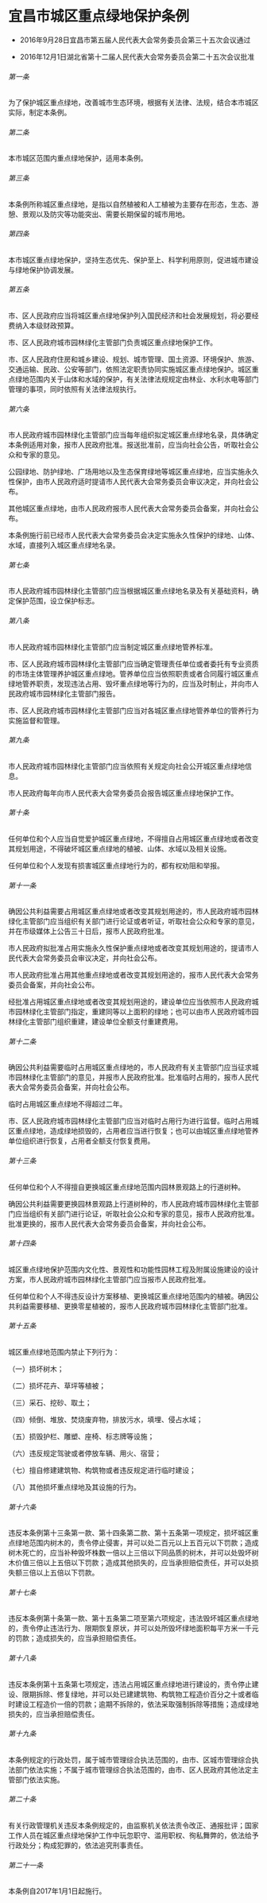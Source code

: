 # 宜昌市城区重点绿地保护条例

- 2016年9月28日宜昌市第五届人民代表大会常务委员会第三十五次会议通过

- 2016年12月1日湖北省第十二届人民代表大会常务委员会第二十五次会议批准

<!-- INFO END -->

###### 第一条

为了保护城区重点绿地，改善城市生态环境，根据有关法律、法规，结合本市城区实际，制定本条例。

###### 第二条

本市城区范围内重点绿地保护，适用本条例。

###### 第三条

本条例所称城区重点绿地，是指以自然植被和人工植被为主要存在形态，生态、游憩、景观以及防灾等功能突出、需要长期保留的城市用地。

###### 第四条

本市城区重点绿地保护，坚持生态优先、保护至上、科学利用原则，促进城市建设与绿地保护协调发展。

###### 第五条

市、区人民政府应当将城区重点绿地保护列入国民经济和社会发展规划，将必要经费纳入本级财政预算。

市、区人民政府城市园林绿化主管部门负责城区重点绿地保护工作。

市、区人民政府住房和城乡建设、规划、城市管理、国土资源、环境保护、旅游、交通运输、民政、公安等部门，依照法定职责协同实施城区重点绿地保护。城区重点绿地范围内关于山体和水域的保护，有关法律法规规定由林业、水利水电等部门管理的事项，同时依照有关法律法规执行。

###### 第六条

市人民政府城市园林绿化主管部门应当每年组织拟定城区重点绿地名录，具体确定本条例适用对象，报市人民政府批准。报送批准前，应当向社会公告，听取社会公众和专家的意见。

公园绿地、防护绿地、广场用地以及生态保育绿地等城区重点绿地，应当实施永久性保护，由市人民政府适时提请市人民代表大会常务委员会审议决定，并向社会公布。

其他城区重点绿地，由市人民政府报市人民代表大会常务委员会备案，并向社会公布。

本条例施行前已经市人民代表大会常务委员会决定实施永久性保护的绿地、山体、水域，直接列入城区重点绿地名录。

###### 第七条

市人民政府城市园林绿化主管部门应当根据城区重点绿地名录及有关基础资料，确定保护范围，设立保护标志。

###### 第八条

市人民政府城市园林绿化主管部门应当制定城区重点绿地管养标准。

市、区人民政府城市园林绿化主管部门应当确定管理责任单位或者委托有专业资质的市场主体管理养护城区重点绿地。管养单位应当依照职责或者合同履行城区重点绿地管养职责，发现违法占用、毁坏重点绿地等行为的，应当及时制止，并向市人民政府城市园林绿化主管部门报告。

市、区人民政府城市园林绿化主管部门应当对各城区重点绿地管养单位的管养行为实施监督和管理。

###### 第九条

市人民政府城市园林绿化主管部门应当依照有关规定向社会公开城区重点绿地信息。

市人民政府每年向市人民代表大会常务委员会报告城区重点绿地保护工作。

###### 第十条

任何单位和个人应当自觉爱护城区重点绿地，不得擅自占用城区重点绿地或者改变其规划用途，不得破坏城区重点绿地的植被、山体、水域以及相关设施。

任何单位和个人发现有损害城区重点绿地行为的，都有权劝阻和举报。

###### 第十一条

确因公共利益需要占用城区重点绿地或者改变其规划用途的，市人民政府城市园林绿化主管部门应当组织有关部门进行论证或者听证，听取社会公众和专家的意见，并在市级媒体上公告三十日后，报市人民政府批准。

市人民政府拟批准占用实施永久性保护重点绿地或者改变其规划用途的，提请市人民代表大会常务委员会审议决定，并向社会公布。

市人民政府批准占用其他重点绿地或者改变其规划用途的，报市人民代表大会常务委员会备案，并向社会公布。

经批准占用城区重点绿地或者改变其规划用途的，建设单位应当依照市人民政府城市园林绿化主管部门指定，重建同等以上面积的绿地；也可以由市人民政府城市园林绿化主管部门组织重建，建设单位全额支付重建费用。

###### 第十二条

确因公共利益需要临时占用城区重点绿地的，市人民政府有关主管部门应当征求城市园林绿化主管部门的意见，并报市人民政府批准。批准临时占用的，报市人民代表大会常务委员会备案，并向社会公布。

临时占用城区重点绿地不得超过二年。

市、区人民政府城市园林绿化主管部门应当对临时占用行为进行监督。临时占用城区重点绿地，造成绿地损毁的，占用者应当进行恢复；也可以由城区重点绿地管养单位组织进行恢复，占用者全额支付恢复费用。

###### 第十三条

任何单位和个人不得擅自更换城区重点绿地范围内园林景观路上的行道树种。

确因公共利益需要更换园林景观路上行道树种的，市人民政府城市园林绿化主管部门应当组织有关部门进行论证，听取社会公众和专家的意见，报市人民政府批准。批准更换的，报市人民代表大会常务委员会备案，并向社会公布。

###### 第十四条

城区重点绿地保护范围内文化性、景观性和功能性园林工程及附属设施建设的设计方案，市人民政府城市园林绿化主管部门应当报市人民政府批准。

任何单位和个人不得违反设计方案移植、更换城区重点绿地范围内的植被。确因公共利益需要移植、更换零星植被的，报市人民政府城市园林绿化主管部门批准。

###### 第十五条

城区重点绿地范围内禁止下列行为：

（一）损坏树木；

（二）损坏花卉、草坪等植被；

（三）采石、挖砂、取土；

（四）倾倒、堆放、焚烧废弃物，排放污水，填埋、侵占水域；

（五）损毁护栏、雕塑、座椅、标志牌等设施；

（六）违反规定驾驶或者停放车辆、用火、宿营；

（七）擅自修建建筑物、构筑物或者违反规定进行临时建设；

（八）其他损坏重点绿地及其设施的行为。

###### 第十六条

违反本条例第十三条第一款、第十四条第二款、第十五条第一项规定，损坏城区重点绿地范围内树木的，责令停止侵害，并可以处二百元以上五百元以下罚款；造成树木死亡的，应当补种毁坏株数一倍以上三倍以下同品质的树木，并可以处毁坏树木价值三倍以上五倍以下罚款；造成其他损失的，应当承担赔偿责任，并可以处损失额三倍以上五倍以下罚款。

###### 第十七条

违反本条例第十条第一款、第十五条第二项至第六项规定，违法毁坏城区重点绿地的，责令停止违法行为、限期恢复原状，并可以处所毁坏绿地面积每平方米一千元的罚款；造成损失的，应当承担赔偿责任。

###### 第十八条

违反本条例第十五条第七项规定，违法占用城区重点绿地进行建设的，责令停止建设、限期拆除、修复绿地，并可以处已建建筑物、构筑物工程造价百分之十或者临时建设工程造价一倍的罚款；逾期不拆除的，依法采取强制拆除等措施；造成绿地损失的，应当承担赔偿责任。

###### 第十九条

本条例规定的行政处罚，属于城市管理综合执法范围的，由市、区城市管理综合执法部门依法实施；不属于城市管理综合执法范围的，由市、区人民政府其他法定主管部门依法实施。

###### 第二十条

有关行政管理机关违反本条例规定的，由监察机关依法责令改正、通报批评；国家工作人员在城区重点绿地保护工作中玩忽职守、滥用职权、徇私舞弊的，依法给予行政处分；构成犯罪的，依法追究刑事责任。

###### 第二十一条

本条例自2017年1月1日起施行。
